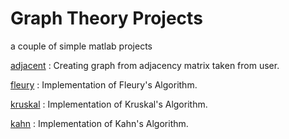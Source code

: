 # Graph Theory Projects
a couple of simple matlab projects

[adjacent](https://github.com/maryamamman/matlab/blob/984c9107dfa05273e590e6bbad63cf868e880563/adjacent.m) : Creating graph from adjacency matrix taken from user.

[fleury](https://github.com/maryamamman/matlab/blob/984c9107dfa05273e590e6bbad63cf868e880563/fleury.m) : Implementation of Fleury's Algorithm.

[kruskal](https://github.com/maryamamman/graph-theory-projects/blob/53d64285152b0724535c3d46e733326ba2fc9a6a/kruskal.m) : Implementation of Kruskal's Algorithm.

[kahn](https://github.com/maryamamman/graph-theory-projects/blob/1cf93300634aa164eba398d849d5c25e7c839ef8/kahn.m) : Implementation of Kahn's Algorithm.
